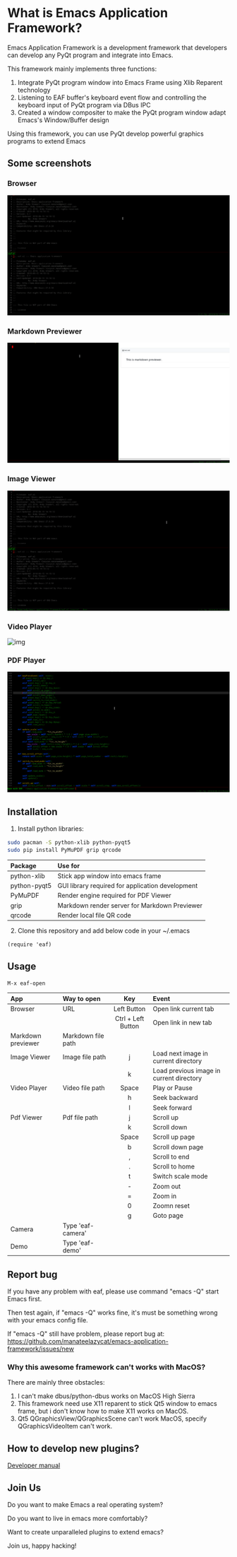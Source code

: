 # What is Emacs Application Framework?
Emacs Application Framework is a development framework that developers can develop any PyQt program and integrate into Emacs.

This framework mainly implements three functions:
1. Integrate PyQt program window into Emacs Frame using Xlib Reparent technology
2. Listening to EAF buffer's keyboard event flow and controlling the keyboard input of PyQt program via DBus IPC
3. Created a window compositer to make the PyQt program window adapt Emacs's Window/Buffer design

Using this framework, you can use PyQt develop powerful graphics programs to extend Emacs

## Some screenshots

### Browser
![img](./screenshot/browser.gif)

### Markdown Previewer
![img](./screenshot/markdown_previewer.gif)

### Image Viewer
![img](./screenshot/image_viewer.gif)

### Video Player
![img](./screenshot/video_player.gif)

### PDF Player
![img](./screenshot/pdf_viewer.gif)

## Installation

1. Install python libraries:
```Bash
sudo pacman -S python-xlib python-pyqt5
sudo pip install PyMuPDF grip qrcode
```

| Package      | Use for                                          |
| :--------    | :----                                            |
| python-xlib  | Stick app window into emacs frame                |
| python-pyqt5 | GUI library required for application development |
| PyMuPDF      | Render engine required for PDF Viewer            |
| grip         | Markdown render server for Markdown Previewer    |
| qrcode       | Render local file QR code                        |

2. Clone this repository and add below code in your ~/.emacs
```Elisp
(require 'eaf)
```

## Usage

```
M-x eaf-open
```
| App                | Way to open        | Key                | Event                                    |
| :--------          | :----              | :-----:            | :----                                    |
| Browser            | URL                | Left Button        | Open link current tab                    |
|                    |                    | Ctrl + Left Button | Open link in new tab                     |
| Markdown previewer | Markdown file path |                    |                                          |
| Image Viewer       | Image file path    | j                  | Load next image in current directory     |
|                    |                    | k                  | Load previous image in current directory |
| Video Player       | Video file path    | Space              | Play or Pause                            |
|                    |                    | h                  | Seek backward                            |
|                    |                    | l                  | Seek forward                             |
| Pdf Viewer         | Pdf file path      | j                  | Scroll up                                |
|                    |                    | k                  | Scroll down                              |
|                    |                    | Space              | Scroll up page                           |
|                    |                    | b                  | Scroll down page                         |
|                    |                    | ,                  | Scroll to end                            |
|                    |                    | .                  | Scroll to home                           |
|                    |                    | t                  | Switch scale mode                        |
|                    |                    | -                  | Zoom out                                 |
|                    |                    | =                  | Zoom in                                  |
|                    |                    | 0                  | Zoomn reset                              |
|                    |                    | g                  | Goto page                                |
| Camera             | Type 'eaf-camera'  |                    |                                          |
| Demo               | Type 'eaf-demo'    |                    |                                          |

## Report bug
If you have any problem with eaf, please use command "emacs -Q" start Emacs first.

Then test again, if "emacs -Q" works fine, it's must be something wrong with your emacs config file.

If "emacs -Q" still have problem, please report bug at: https://github.com/manateelazycat/emacs-application-framework/issues/new

### Why this awesome framework can't works with MacOS?
There are mainly three obstacles:
1. I can't make dbus/python-dbus works on MacOS High Sierra
2. This framework need use X11 reparent to stick Qt5 window to emacs frame, but i don't know how to make X11 works on MacOS.
3. Qt5 QGraphicsView/QGraphicsScene can't work MacOS, specify QGraphicsVideoItem can't work.

## How to develop new plugins?
[Developer manual](HACKING.md)

## Join Us
Do you want to make Emacs a real operating system?

Do you want to live in emacs more comfortably?

Want to create unparalleled plugins to extend emacs?

Join us, happy hacking!
